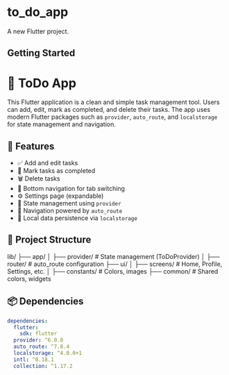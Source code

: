 # to_do_app

A new Flutter project.

## Getting Started
# 📝 ToDo App

This Flutter application is a clean and simple task management tool. Users can add, edit, mark as completed, and delete their tasks. The app uses modern Flutter packages such as `provider`, `auto_route`, and `localstorage` for state management and navigation.

## 🚀 Features

- ✅ Add and edit tasks
- 📅 Mark tasks as completed
- 🗑️ Delete tasks
- 🧭 Bottom navigation for tab switching
- ⚙️ Settings page (expandable)
- 🧠 State management using `provider`
- 🔁 Navigation powered by `auto_route`
- 💾 Local data persistence via `localstorage`

## 📁 Project Structure

lib/
├── app/
│ ├── provider/ # State management (ToDoProvider)
│ ├── router/ # auto_route configuration
├── ui/
│ ├── screens/ # Home, Profile, Settings, etc.
│ ├── constants/ # Colors, images
├── common/ # Shared colors, widgets



## 📦 Dependencies

```yaml
dependencies:
  flutter:
    sdk: flutter
  provider: ^6.0.0
  auto_route: ^7.8.4
  localstorage: ^4.0.0+1
  intl: ^0.18.1
  collection: ^1.17.2
